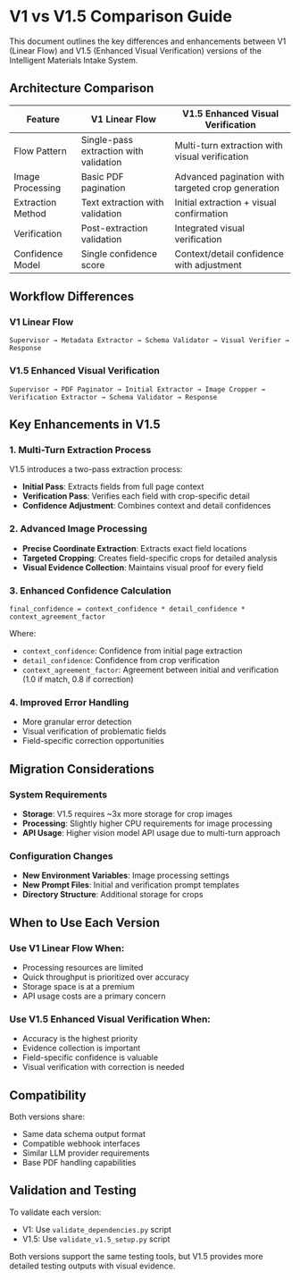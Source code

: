# V1 vs V1.5 Comparison Guide

This document outlines the key differences and enhancements between V1 (Linear Flow) and V1.5 (Enhanced Visual Verification) versions of the Intelligent Materials Intake System.

## Architecture Comparison

| Feature | V1 Linear Flow | V1.5 Enhanced Visual Verification |
|---------|---------------|----------------------------------|
| Flow Pattern | Single-pass extraction with validation | Multi-turn extraction with visual verification |
| Image Processing | Basic PDF pagination | Advanced pagination with targeted crop generation |
| Extraction Method | Text extraction with validation | Initial extraction + visual confirmation |
| Verification | Post-extraction validation | Integrated visual verification |
| Confidence Model | Single confidence score | Context/detail confidence with adjustment |

## Workflow Differences

### V1 Linear Flow
```
Supervisor → Metadata Extractor → Schema Validator → Visual Verifier → Response
```

### V1.5 Enhanced Visual Verification
```
Supervisor → PDF Paginator → Initial Extractor → Image Cropper → Verification Extractor → Schema Validator → Response
```

## Key Enhancements in V1.5

### 1. Multi-Turn Extraction Process
V1.5 introduces a two-pass extraction process:
- **Initial Pass**: Extracts fields from full page context
- **Verification Pass**: Verifies each field with crop-specific detail
- **Confidence Adjustment**: Combines context and detail confidences

### 2. Advanced Image Processing
- **Precise Coordinate Extraction**: Extracts exact field locations
- **Targeted Cropping**: Creates field-specific crops for detailed analysis
- **Visual Evidence Collection**: Maintains visual proof for every field

### 3. Enhanced Confidence Calculation
```
final_confidence = context_confidence * detail_confidence * context_agreement_factor
```
Where:
- `context_confidence`: Confidence from initial page extraction
- `detail_confidence`: Confidence from crop verification
- `context_agreement_factor`: Agreement between initial and verification (1.0 if match, 0.8 if correction)

### 4. Improved Error Handling
- More granular error detection
- Visual verification of problematic fields
- Field-specific correction opportunities

## Migration Considerations

### System Requirements
- **Storage**: V1.5 requires ~3x more storage for crop images
- **Processing**: Slightly higher CPU requirements for image processing
- **API Usage**: Higher vision model API usage due to multi-turn approach

### Configuration Changes
- **New Environment Variables**: Image processing settings
- **New Prompt Files**: Initial and verification prompt templates
- **Directory Structure**: Additional storage for crops

## When to Use Each Version

### Use V1 Linear Flow When:
- Processing resources are limited
- Quick throughput is prioritized over accuracy
- Storage space is at a premium
- API usage costs are a primary concern

### Use V1.5 Enhanced Visual Verification When:
- Accuracy is the highest priority
- Evidence collection is important
- Field-specific confidence is valuable
- Visual verification with correction is needed

## Compatibility

Both versions share:
- Same data schema output format
- Compatible webhook interfaces
- Similar LLM provider requirements
- Base PDF handling capabilities

## Validation and Testing

To validate each version:
- V1: Use `validate_dependencies.py` script
- V1.5: Use `validate_v1.5_setup.py` script

Both versions support the same testing tools, but V1.5 provides more detailed testing outputs with visual evidence.
